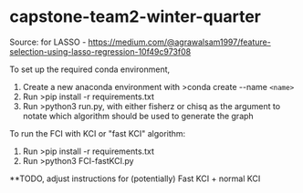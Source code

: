 # capstone-team2-winter-quarter

Source: for LASSO - https://medium.com/@agrawalsam1997/feature-selection-using-lasso-regression-10f49c973f08

To set up the required conda environment,
1. Create a new anaconda environment with >conda create --name `<name>`
2. Run >pip install -r requirements.txt
3. Run >python3 run.py, with either fisherz or chisq as the argument to notate which algorithm should be used to generate the graph

To run the FCI with KCI or "fast KCI" algorithm:
1. Run >pip install -r requirements.txt
2. Run >python3 FCI-fastKCI.py

**TODO, adjust instructions for (potentially) Fast KCI + normal KCI
